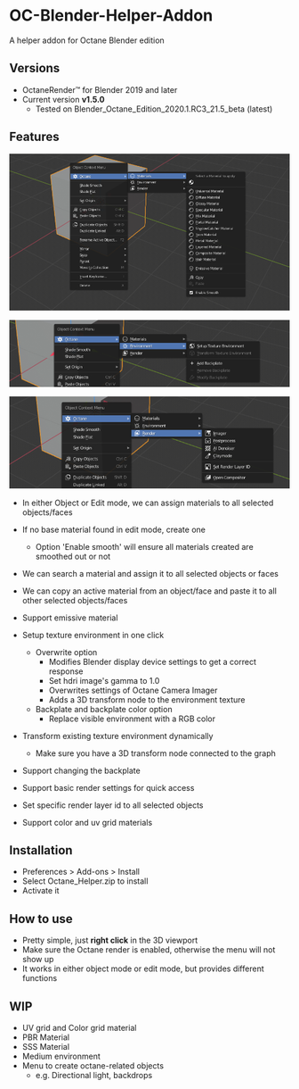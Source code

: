 # OC-Blender-Helper-Addon
A helper addon for Octane Blender edition

## Versions

* OctaneRender™ for Blender 2019 and later
* Current version **v1.5.0**
  * Tested on Blender_Octane_Edition_2020.1.RC3_21.5_beta (latest)

## Features

![image-20200423154956301](README.assets/image-20200423154956301.png)

![image-20200423155011062](README.assets/image-20200423155011062.png)

![image-20200423155027862](README.assets/image-20200423155027862.png)

* In either Object or Edit mode, we can assign materials to all selected objects/faces
* If no base material found in edit mode, create one
  * Option 'Enable smooth' will ensure all materials created are smoothed out or not
* We can search a material and assign it to all selected objects or faces
* We can copy an active material from an object/face and paste it to all other selected objects/faces
* Support emissive material
* Setup texture environment in one click

  * Overwrite option
    * Modifies Blender display device settings to get a correct response
    * Set hdri image's gamma to 1.0
    * Overwrites settings of Octane Camera Imager
    * Adds a 3D transform node to the environment texture
  * Backplate and backplate color option
    * Replace visible environment with a RGB color
* Transform existing texture environment dynamically

  * Make sure you have a 3D transform node connected to the graph
* Support changing the backplate
* Support basic render settings for quick access
* Set specific render layer id to all selected objects
* Support color and uv grid materials

## Installation

* Preferences > Add-ons > Install
* Select Octane_Helper.zip to install
* Activate it

## How to use

* Pretty simple, just **right click** in the 3D viewport
* Make sure the Octane render is enabled, otherwise the menu will not show up
* It works in either object mode or edit mode, but provides different functions

## WIP

* UV grid and Color grid material
* PBR Material
* SSS Material
* Medium environment
* Menu to create octane-related objects 
  * e.g. Directional light, backdrops